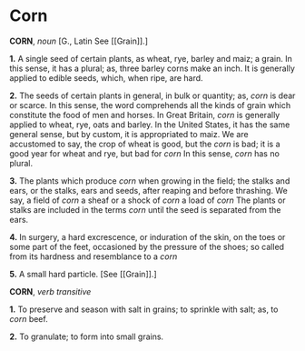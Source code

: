 # Corn

**CORN**, _noun_ \[G., Latin See [[Grain]].\]

**1.** A single seed of certain plants, as wheat, rye, barley and maiz; a grain. In this sense, it has a plural; as, three barley corns make an inch. It is generally applied to edible seeds, which, when ripe, are hard.

**2.** The seeds of certain plants in general, in bulk or quantity; as, _corn_ is dear or scarce. In this sense, the word comprehends all the kinds of grain which constitute the food of men and horses. In Great Britain, _corn_ is generally applied to wheat, rye, oats and barley. In the United States, it has the same general sense, but by custom, it is appropriated to maiz. We are accustomed to say, the crop of wheat is good, but the _corn_ is bad; it is a good year for wheat and rye, but bad for _corn_ In this sense, _corn_ has no plural.

**3.** The plants which produce _corn_ when growing in the field; the stalks and ears, or the stalks, ears and seeds, after reaping and before thrashing. We say, a field of _corn_ a sheaf or a shock of _corn_ a load of _corn_ The plants or stalks are included in the terms _corn_ until the seed is separated from the ears.

**4.** In surgery, a hard excrescence, or induration of the skin, on the toes or some part of the feet, occasioned by the pressure of the shoes; so called from its hardness and resemblance to a _corn_

**5.** A small hard particle. \[See [[Grain]].\]

**CORN**, _verb transitive_

**1.** To preserve and season with salt in grains; to sprinkle with salt; as, to _corn_ beef.

**2.** To granulate; to form into small grains.